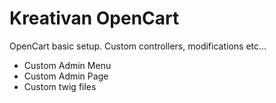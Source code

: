 # Kreativan OpenCart
OpenCart basic setup. Custom controllers, modifications etc...

* Custom Admin Menu
* Custom Admin Page
* Custom twig files